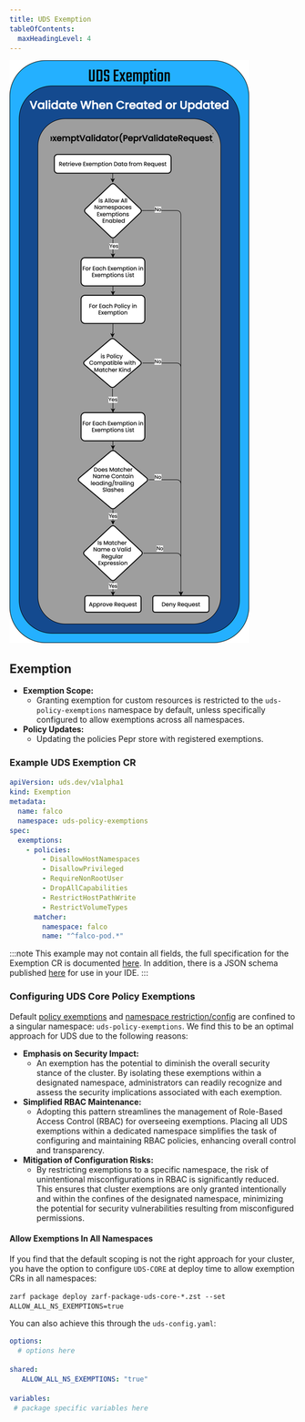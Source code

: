 ```yaml
---
title: UDS Exemption
tableOfContents:
  maxHeadingLevel: 4
---
```


![UDS Operator Exemption Flowchart](https://github.com/defenseunicorns/uds-core/blob/main/docs/.images/diagrams/uds-core-operator-uds-exemption.svg?raw=true)

## Exemption

- **Exemption Scope:**
  - Granting exemption for custom resources is restricted to the `uds-policy-exemptions` namespace by default, unless specifically configured to allow exemptions across all namespaces.
- **Policy Updates:**
  - Updating the policies Pepr store with registered exemptions.

### Example UDS Exemption CR

```yaml
apiVersion: uds.dev/v1alpha1
kind: Exemption
metadata:
  name: falco
  namespace: uds-policy-exemptions
spec:
  exemptions:
    - policies:
        - DisallowHostNamespaces
        - DisallowPrivileged
        - RequireNonRootUser
        - DropAllCapabilities
        - RestrictHostPathWrite
        - RestrictVolumeTypes
      matcher:
        namespace: falco
        name: "^falco-pod.*"
```

:::note
This example may not contain all fields, the full specification for the Exemption CR is documented [here](/reference/configuration/custom-resources/exemptions-v1alpha1-cr). In addition, there is a JSON schema published [here](https://raw.githubusercontent.com/defenseunicorns/uds-core/refs/heads/main/schemas/exemption-v1alpha1.schema.json) for use in your IDE.
:::

### Configuring UDS Core Policy Exemptions

Default [policy exemptions](https://uds.defenseunicorns.com/reference/configuration/custom-resources/exemptions-v1alpha1-cr/) and [namespace restriction/config](https://uds.defenseunicorns.com/reference/configuration/uds-configure-policy-exemptions/) are confined to a singular namespace: `uds-policy-exemptions`. We find this to be an optimal approach for UDS due to the following reasons:

- **Emphasis on Security Impact:**
  - An exemption has the potential to diminish the overall security stance of the cluster. By isolating these exemptions within a designated namespace, administrators can readily recognize and assess the security implications associated with each exemption.
- **Simplified RBAC Maintenance:**
  - Adopting this pattern streamlines the management of Role-Based Access Control (RBAC) for overseeing exemptions. Placing all UDS exemptions within a dedicated namespace simplifies the task of configuring and maintaining RBAC policies, enhancing overall control and transparency.
- **Mitigation of Configuration Risks:**
  - By restricting exemptions to a specific namespace, the risk of unintentional misconfigurations in RBAC is significantly reduced. This ensures that cluster exemptions are only granted intentionally and within the confines of the designated namespace, minimizing the potential for security vulnerabilities resulting from misconfigured permissions.

#### Allow Exemptions In All Namespaces

If you find that the default scoping is not the right approach for your cluster, you have the option to configure `UDS-CORE` at deploy time to allow exemption CRs in all namespaces:

`zarf package deploy zarf-package-uds-core-*.zst --set ALLOW_ALL_NS_EXEMPTIONS=true`

You can also achieve this through the `uds-config.yaml`:

```yaml
options:
  # options here

shared:
   ALLOW_ALL_NS_EXEMPTIONS: "true"

variables:
 # package specific variables here
```
